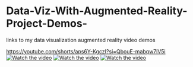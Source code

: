 # Data-Viz-With-Augmented-Reality-Project-Demos-
links to my data visualization augmented reality video demos

https://youtube.com/shorts/aps6Y-KgczI?si=QbouE-mabqw7lV5i
[![Watch the video](https://img.youtube.com/vi/kj8tagckTfE/0.jpg)](https://www.youtube.com/shorts/kj8tagckTfE)
[![Watch the video](https://img.youtube.com/vi/S5pJJluI0-A/0.jpg)](https://www.youtube.com/shorts/S5pJJluI0-A)
[![Watch the video](https://img.youtube.com/vi/c9XvBX4CAXo/0.jpg)](https://www.youtube.com/watch?v=c9XvBX4CAXo)

